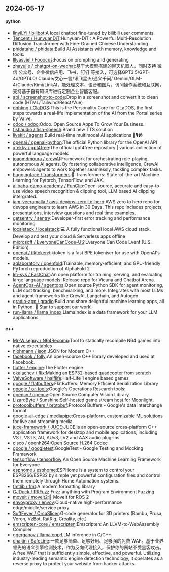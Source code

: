 ## 2024-05-17

#### python
* [linyiLYi / bilibot](https://github.com/linyiLYi/bilibot):A local chatbot fine-tuned by bilibili user comments.
* [Tencent / HunyuanDiT](https://github.com/Tencent/HunyuanDiT):Hunyuan-DiT : A Powerful Multi-Resolution Diffusion Transformer with Fine-Grained Chinese Understanding
* [phidatahq / phidata](https://github.com/phidatahq/phidata):Build AI Assistants with memory, knowledge and tools.
* [lllyasviel / Fooocus](https://github.com/lllyasviel/Fooocus):Focus on prompting and generating
* [zhayujie / chatgpt-on-wechat](https://github.com/zhayujie/chatgpt-on-wechat):基于大模型搭建的聊天机器人，同时支持 微信 公众号、企业微信应用、飞书、钉钉 等接入，可选择GPT3.5/GPT-4o/GPT4.0/ Claude/文心一言/讯飞星火/通义千问/ Gemini/GLM-4/Claude/Kimi/LinkAI，能处理文本、语音和图片，访问操作系统和互联网，支持基于自有知识库进行定制企业智能客服。
* [abi / screenshot-to-code](https://github.com/abi/screenshot-to-code):Drop in a screenshot and convert it to clean code (HTML/Tailwind/React/Vue)
* [dnhkng / GlaDOS](https://github.com/dnhkng/GlaDOS):This is the Personality Core for GLaDOS, the first steps towards a real-life implementation of the AI from the Portal series by Valve.
* [odoo / odoo](https://github.com/odoo/odoo):Odoo. Open Source Apps To Grow Your Business.
* [fishaudio / fish-speech](https://github.com/fishaudio/fish-speech):Brand new TTS solution
* [livekit / agents](https://github.com/livekit/agents):Build real-time multimodal AI applications 🤖🎙️📹
* [openai / openai-python](https://github.com/openai/openai-python):The official Python library for the OpenAI API
* [xtekky / gpt4free](https://github.com/xtekky/gpt4free):The official gpt4free repository | various collection of powerful language models
* [joaomdmoura / crewAI](https://github.com/joaomdmoura/crewAI):Framework for orchestrating role-playing, autonomous AI agents. By fostering collaborative intelligence, CrewAI empowers agents to work together seamlessly, tackling complex tasks.
* [huggingface / transformers](https://github.com/huggingface/transformers):🤗 Transformers: State-of-the-art Machine Learning for Pytorch, TensorFlow, and JAX.
* [alibaba-damo-academy / FunClip](https://github.com/alibaba-damo-academy/FunClip):Open-source, accurate and easy-to-use video speech recognition & clipping tool, LLM based AI clipping intergrated.
* [iam-veeramalla / aws-devops-zero-to-hero](https://github.com/iam-veeramalla/aws-devops-zero-to-hero):AWS zero to hero repo for devops engineers to learn AWS in 30 Days. This repo includes projects, presentations, interview questions and real time examples.
* [getsentry / sentry](https://github.com/getsentry/sentry):Developer-first error tracking and performance monitoring
* [localstack / localstack](https://github.com/localstack/localstack):💻 A fully functional local AWS cloud stack. Develop and test your cloud & Serverless apps offline
* [microsoft / EveryoneCanCode-US](https://github.com/microsoft/EveryoneCanCode-US):Everyone Can Code Event (U.S. Edition)
* [openai / tiktoken](https://github.com/openai/tiktoken):tiktoken is a fast BPE tokeniser for use with OpenAI's models.
* [aqlaboratory / openfold](https://github.com/aqlaboratory/openfold):Trainable, memory-efficient, and GPU-friendly PyTorch reproduction of AlphaFold 2
* [lm-sys / FastChat](https://github.com/lm-sys/FastChat):An open platform for training, serving, and evaluating large language models. Release repo for Vicuna and Chatbot Arena.
* [AgentOps-AI / agentops](https://github.com/AgentOps-AI/agentops):Open source Python SDK for agent monitoring, LLM cost tracking, benchmarking, and more. Integrates with most LLMs and agent frameworks like CrewAI, Langchain, and Autogen
* [gradio-app / gradio](https://github.com/gradio-app/gradio):Build and share delightful machine learning apps, all in Python. 🌟 Star to support our work!
* [run-llama / llama_index](https://github.com/run-llama/llama_index):LlamaIndex is a data framework for your LLM applications

#### c++
* [Mr-Wiseguy / N64Recomp](https://github.com/Mr-Wiseguy/N64Recomp):Tool to statically recompile N64 games into native executables
* [nlohmann / json](https://github.com/nlohmann/json):JSON for Modern C++
* [facebook / folly](https://github.com/facebook/folly):An open-source C++ library developed and used at Facebook.
* [flutter / engine](https://github.com/flutter/engine):The Flutter engine
* [okalachev / flix](https://github.com/okalachev/flix):Making an ESP32-based quadcopter from scratch
* [ValveSoftware / halflife](https://github.com/ValveSoftware/halflife):Half-Life 1 engine based games
* [google / flatbuffers](https://github.com/google/flatbuffers):FlatBuffers: Memory Efficient Serialization Library
* [google / or-tools](https://github.com/google/or-tools):Google's Operations Research tools:
* [opencv / opencv](https://github.com/opencv/opencv):Open Source Computer Vision Library
* [LizardByte / Sunshine](https://github.com/LizardByte/Sunshine):Self-hosted game stream host for Moonlight.
* [protocolbuffers / protobuf](https://github.com/protocolbuffers/protobuf):Protocol Buffers - Google's data interchange format
* [google-ai-edge / mediapipe](https://github.com/google-ai-edge/mediapipe):Cross-platform, customizable ML solutions for live and streaming media.
* [juce-framework / JUCE](https://github.com/juce-framework/JUCE):JUCE is an open-source cross-platform C++ application framework for desktop and mobile applications, including VST, VST3, AU, AUv3, LV2 and AAX audio plug-ins.
* [cisco / openh264](https://github.com/cisco/openh264):Open Source H.264 Codec
* [google / googletest](https://github.com/google/googletest):GoogleTest - Google Testing and Mocking Framework
* [tensorflow / tensorflow](https://github.com/tensorflow/tensorflow):An Open Source Machine Learning Framework for Everyone
* [esphome / esphome](https://github.com/esphome/esphome):ESPHome is a system to control your ESP8266/ESP32 by simple yet powerful configuration files and control them remotely through Home Automation systems.
* [fmtlib / fmt](https://github.com/fmtlib/fmt):A modern formatting library
* [GJDuck / RRFuzz](https://github.com/GJDuck/RRFuzz):Fuzz anything with Program Environment Fuzzing
* [moveit / moveit2](https://github.com/moveit/moveit2):🤖 MoveIt for ROS 2
* [envoyproxy / envoy](https://github.com/envoyproxy/envoy):Cloud-native high-performance edge/middle/service proxy
* [SoftFever / OrcaSlicer](https://github.com/SoftFever/OrcaSlicer):G-code generator for 3D printers (Bambu, Prusa, Voron, VzBot, RatRig, Creality, etc.)
* [emscripten-core / emscripten](https://github.com/emscripten-core/emscripten):Emscripten: An LLVM-to-WebAssembly Compiler
* [ggerganov / llama.cpp](https://github.com/ggerganov/llama.cpp):LLM inference in C/C++
* [chaitin / SafeLine](https://github.com/chaitin/SafeLine):一款足够简单、足够好用、足够强的免费 WAF。基于业界领先的语义引擎检测技术，作为反向代理接入，保护你的网站不受黑客攻击。 A free WAF that is sufficiently simple, effective, and powerful. Utilizing industry-leading semantic engine detection technology, it operates as a reverse proxy to protect your website from hacker attacks.
